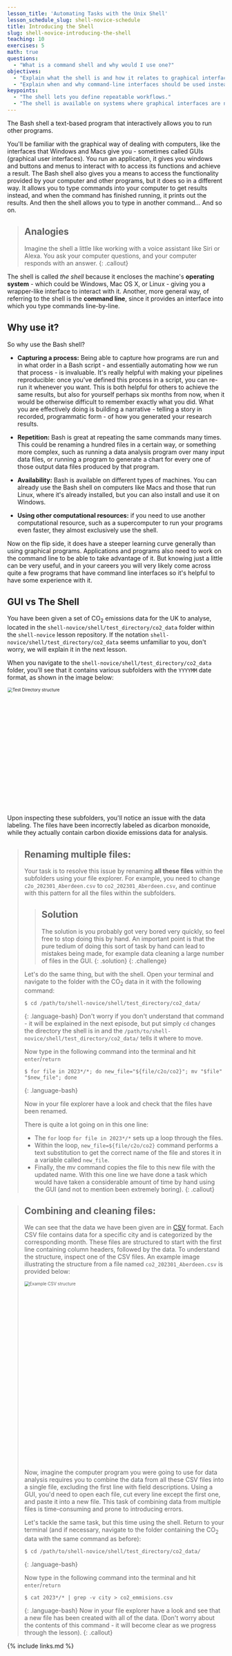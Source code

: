 ```yaml
---
lesson_title: 'Automating Tasks with the Unix Shell'
lesson_schedule_slug: shell-novice-schedule
title: Introducing the Shell
slug: shell-novice-introducing-the-shell
teaching: 10
exercises: 5
math: true
questions:
  - "What is a command shell and why would I use one?"
objectives:
  - "Explain what the shell is and how it relates to graphical interfaces."
  - "Explain when and why command-line interfaces should be used instead of graphical interfaces."
keypoints:
  - "The shell lets you define repeatable workflows."
  - "The shell is available on systems where graphical interfaces are not."
---
```


The Bash shell a text-based program that interactively allows you to run other programs.

You'll be familiar with the graphical way of dealing with computers, like the interfaces that Windows and Macs give you - sometimes called GUIs (graphical user interfaces).
You run an application, it gives you windows and buttons and menus to interact with to access its functions and achieve a result.
The Bash shell also gives you a means to access the functionality provided by your computer and other programs, but it does so in a different way.
It allows you to type commands into your computer to get results instead, and when the command has finished running, it prints out the results.
And then the shell allows you to type in another command…
And so on.

> ## Analogies
>
> Imagine the shell a little like working with a voice assistant like Siri or Alexa.
> You ask your computer questions, and your computer responds with an answer.
{: .callout}

The shell is called *the shell* because it encloses the machine's **operating system** - which could be Windows, Mac OS X, or Linux - giving you a wrapper-like interface to interact with it. Another, more general way, of referring to the shell is the **command line**, since it provides an interface into which you type commands line-by-line.

## Why use it?

So why use the Bash shell?

- **Capturing a process:** Being able to capture how programs are run and in what order in a Bash script - and essentially automating how we run that process - is invaluable.
It's really helpful with making your pipelines reproducible: once you've defined this process in a script, you can re-run it whenever you want.
This is both helpful for others to achieve the same results, but also for yourself
perhaps six months from now, when it would be otherwise difficult to remember exactly what you did.
What you are effectively doing is building a narrative - telling a story in recorded, programmatic form - of how you generated your research results.

- **Repetition:** Bash is great at repeating the same commands many times.
This could be renaming a hundred files in a certain way, or something more complex, such as running a data analysis program over many input data files,
or running a program to generate a chart for every one of those output data files produced by that program.

- **Availability:** Bash is available on different types of machines.
You can already use the Bash shell on computers like Macs and those that run Linux, where it's already installed, but you can also install and use it on Windows.

- **Using other computational resources:** if you need to use another computational resource, such as a supercomputer to run your programs even faster, they almost exclusively use the shell.

Now on the flip side, it does have a steeper learning curve generally than using graphical programs. Applications and programs also need to work on the command line to be able to take advantage of it. But knowing just a little can be very useful, and in your careers you will very likely come across quite a few programs that have command line interfaces so it's helpful to have some experience with it.

## GUI vs The Shell

You have been given a set of CO<sub>2</sub> emissions data for the UK to analyse, located in the `shell-novice/shell/test_directory/co2_data` folder within the `shell-novice` lesson repository. If the notation `shell-novice/shell/test_directory/co2_data` seems unfamiliar to you, don't worry, we will explain it in the next lesson.

When you navigate to the `shell-novice/shell/test_directory/co2_data` folder, you'll see that it contains various subfolders with the `YYYYMM` date format, as shown in the image below:

<img src="fig/co2_data_structure.png" height="400" style='zoom:70%;' alt='Test Directory structure'/>

Upon inspecting these subfolders, you'll notice an issue with the data labeling. The files have been incorrectly labeled as dicarbon monoxide, while they actually contain carbon dioxide emissions data for analysis.

> ## Renaming multiple files: 
>
> Your task is to resolve this issue by renaming **all these files** within the subfolders using your file explorer. For 
> example, you need to change `c2o_202301_Aberdeen.csv` to `co2_202301_Aberdeen.csv`, and continue with this pattern for all 
> the files within the subfolders.
> > ## Solution
> > The solution is you probably got very bored very quickly, so feel free to stop doing this by hand. An important point is 
> > that the pure tedium of doing this sort of task by hand can lead to mistakes being made, for example data cleaning a large 
> > number of files in the GUI.
> {: .solution}
> {: .challenge}
>
> Let's do the same thing, but with the shell. Open your terminal and navigate to the folder with the CO<sub>2</sub> data in it 
> with the following command: 
> 
> ~~~
> $ cd /path/to/shell-novice/shell/test_directory/co2_data/
> ~~~
> {: .language-bash}
> Don't worry if you don't understand that command - it will be explained in the next episode, but put simply `cd` changes the directory the shell is in and the `/path/to/shell-novice/shell/test_directory/co2_data/` tells it where to move. 
>
> Now type in the following command into the terminal and hit `enter`/`return`
> 
> ~~~
> $ for file in 2023*/*; do new_file="${file/c2o/co2}"; mv "$file" "$new_file"; done
> ~~~
> {: .language-bash}
>
> Now in your file explorer have a look and check that the files have been renamed.
>
> There is quite a lot going on in this one line: 
> - The `for` loop `for file in 2023*/*` sets up a loop through the files.  
> - Within the loop, `new_file=${file/c2o/co2}` command performs a text substitution to get the correct name of the file and 
> stores it in a variable called `new_file`.
> - Finally, the mv command copies the file to this new file with the updated name.
> With this one line we have done a task which would have taken a considerable amount of time by hand using the GUI (and not to 
> mention been extremely boring).
{: .callout}

> ## Combining and cleaning files:
>
> We can see that the data we have been given are in [CSV](https://en.wikipedia.org/wiki/Comma-separated_values) format. Each 
> CSV file contains data for a specific city and is categorized by the corresponding month. These files are structured to start 
> with the first line containing column headers, followed by the data. To understand the structure, inspect one of the CSV 
> files. An example image illustrating the structure from a file named `co2_202301_Aberdeen.csv` is provided below: 
>
> 
> <img src="fig/Example_csv_format.png" height="600" style='zoom:70%;' alt='Example CSV structure'/>
> 
> Now, imagine the computer program you were going to use for data analysis requires you to combine the data from all these CSV 
> files into a single file, excluding the first line with field descriptions. Using a GUI, you'd need to open each file, cut 
> every line except the first one, and paste it into a new file. This task of combining data from multiple files is 
> time-consuming and prone to introducing errors.
>
> Let's tackle the same task, but this time using the shell. Return to your terminal (and if necessary, navigate to the folder containing the CO<sub>2</sub> data with the same command as before): 
> 
> ~~~
> $ cd /path/to/shell-novice/shell/test_directory/co2_data/
> ~~~
> {: .language-bash}
>
> Now type in the following command into the terminal and hit `enter`/`return`
> 
> ~~~
> $ cat 2023*/* | grep -v city > co2_emmisions.csv
> ~~~
> {: .language-bash}
> Now in your file explorer have a look and see that a new file has been created with all of the data.
> (Don't worry about the contents of this command - it will become clear as we progress through the lesson).
{: .callout}

{% include links.md %}